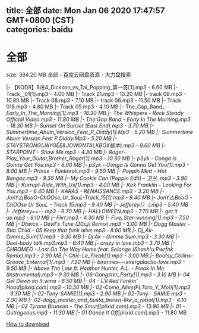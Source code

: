
title: 全部
date: Mon Jan 06 2020 17:47:57 GMT+0800 (CST)    
categories: baidu
---

# 全部
size: 394.20 MB
 全部 - 百度云网盘资源 - 大力盘搜索
 
|- 【KOD9】8进4_Dickson_vs_Tai_Popping_第一首[1].mp3 - 6.60 MB
|- Track__01[1].mp3 - 4.00 MB
|- Track 21.mp3 - 10.20 MB
|- track 09.mp3 - 10.80 MB
|- Track 08.mp3 - 7.10 MB
|- track 06.mp3 - 11.50 MB
|- Track 016.mp3 - 4.80 MB
|- Track  05.mp3 - 4.10 MB
|- The_Gap_Band_-_Early_In_The_Morning[1].mp3 - 18.30 MB
|- The Whispers - Rock Steady Official Video.mp3 - 11.80 MB
|- The Gap Band - Early In The Morning.mp3 - 18.30 MB
|- Sunset On Sunset (East End).mp3 - 3.70 MB
|- Summertime_Abum_Version_Feat_P_Diddy[1].Mp3 - 5.20 MB
|- Summertime Abum Version Feat P Diddy.Mp3 - 5.20 MB
|- STAYSTRONG(JAYGEE&JOWONTALKBOX版本).mp3 - 8.60 MB
|- STARPOINT - Show Me.mp3 - 4.30 MB
|- Roger_-_Play_Your_Guitar,_Brother_Roger[1].mp3 - 10.30 MB
|- pSyk - Conga Is Gonna Get You.mp3 - 8.00 MB
|- pSyk - Conga Is Gonna Get You(1).mp3 - 8.00 MB
|- Prince - Funknroll.mp3 - 9.50 MB
|- Poppin Mett - Hot Bangaz.mp3 - 9.30 MB
|- My Cookie Can (Poppin Edit) - 卫兰 .mp3 - 3.90 MB
|- Kurrupt-Ride_With_Us[1].mp3 - 4.00 MB
|- Kirk Franklin - Looking For You.mp3 - 6.40 MB
|- KARAS - RENAISSANCE.mp3 - 3.20 MB
|- JonY△BooG_-_ChOOse_Ur_SouL_-_Track_15[1].mp3 - 9.40 MB
|- JonY△BooG - ChOOse Ur SouL - Track 15.mp3 - 9.40 MB
|- Jefferey））（.mp3 - 5.40 MB
|- Jefferey==--.mp3 - 6.70 MB
|- HALLOWEEN.mp3 - 7.70 MB
|- get it up.mp3 - 8.10 MB
|- Flirt.mp3 - 4.30 MB
|- Five_Star_-_winning[1].mp3 - 7.50 MB
|- Dtwice - Devil's Tune (20syl Remix).mp3 - 3.00 MB
|- Dogg Master - Star Child - 05 Keep that funk alive.mp3 - 8.60 MB
|- Dj_Ak_-_Gimme_Sum[1].mp3 - 3.30 MB
|- Dj Ak - Gimme Sum.mp3 - 3.30 MB
|- Deel-body talk.mp3.mp3 - 6.40 MB
|- crazy in love.mp3 - 3.70 MB
|- CHROMEO - Lost On The Way Home feat. Solange (Shash'u Pwrfnk Remix).mp3 - 2.90 MB
|- Chic_-_Le_Freak[1].mp3 - 3.00 MB
|- Bootsy_Collins_-_Groove_Enternal[1].mp3 - 7.30 MB
|- bironnex---intergalactic-love.mp3 - 9.50 MB
|- Above The Law ft. Heather Hunter, A.L. - Freak In Me (Instrumental).mp3 - 9.30 MB
|- 06-_Gangster_Party[1].mp3 - 3.10 MB
|- 04 Get Down on It.wma - 8.50 MB
|- 04 - L'Il Red Funkin' Hood_[plixid.com].mp3 - 10.50 MB
|- 02_-_Come_Alive_(Ft._Toro_Y_Moi)[1].mp3 - 9.30 MB
|- 02-Tony_-_SAMIE[1].mp3 - 2.90 MB
|- 02-Tony - SAMIE.mp3 - 2.90 MB
|- 02-dogg_master_and_busta_brown-like_a_robot[1].mp3 - 4.10 MB
|- 02 Tyrone Brunson - The Smurf_[plixid.com].mp3 - 13.90 MB
|- 01 - Outrageous.mp3 - 11.30 MB
|- 01  Dance It Off_[plixid.com].mp3 - 11.80 MB

[How to download](https://bpcam.bemobtrk.com/go/2ceec3aa-1ca2-46d6-b9ff-aaa5c184517c?jno=1937)